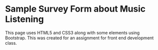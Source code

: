 # Sample Survey Form about Music Listening

This page uses HTML5 and CSS3 along with some elements using Bootstrap.
This was created for an assignment for front end development class.
